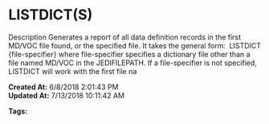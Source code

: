 # LISTDICT(S)

Description Generates a report of all data definition records in the first MD/VOC file found, or the specified file. It takes the general form:  LISTDICT {file-specifier} where file-specifier specifies a dictionary file other than a file named MD/VOC in the JEDIFILEPATH. If a file-specifier is not specified, LISTDICT will work with the first file na  

**Created At:** 6/8/2018 2:01:43 PM  
**Updated At:** 7/13/2018 10:11:42 AM  

**Tags:**
<badge text='dictionary' vertical='middle' />
<badge text='jql' vertical='middle' />
